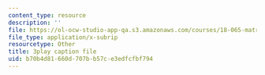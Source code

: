```yaml
---
content_type: resource
description: ''
file: https://ol-ocw-studio-app-qa.s3.amazonaws.com/courses/18-065-matrix-methods-in-data-analysis-signal-processing-and-machine-learning-spring-2018/b70b4d81660d707bb57ce3edfcfbf794_9BYsNpTCZGg.srt
file_type: application/x-subrip
resourcetype: Other
title: 3play caption file
uid: b70b4d81-660d-707b-b57c-e3edfcfbf794
---
```

